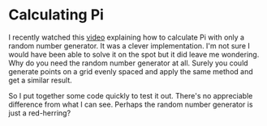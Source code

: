 # Calculating Pi

I recently watched this [video](https://www.youtube.com/watch?v=pvimAM_SLic) explaining how to calculate Pi with only a random number generator. It was a clever implementation. I'm not sure I would have been able to solve it on the spot but it did leave me wondering. Why do you need the random number generator at all. Surely you could generate points on a grid evenly spaced and apply the same method and get a similar result.

So I put together some code quickly to test it out. There's no appreciable difference from what I can see. Perhaps the random number generator is just a red-herring?
